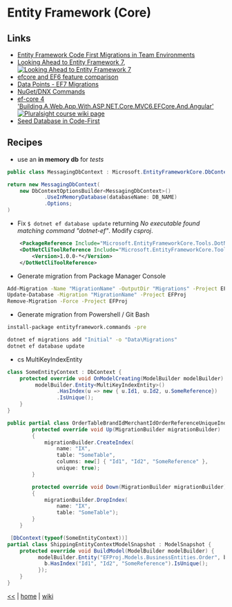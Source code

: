# Entity Framework (Core)

## Links

* [Entity Framework Code First Migrations in Team Environments](https://msdn.microsoft.com/en-us/data/dn481501.aspx)
* [Looking Ahead to Entity Framework 7](https://www.pluralsight.com/courses/entity-framework-7-looking-ahead), 
  [![Looking Ahead to Entity Framework 7](https://img.shields.io/badge/Pluralsight-course-lightgrey.svg)](https://www.pluralsight.com/courses/entity-framework-7-looking-ahead)
* [efcore and EF6 feature comparison](https://docs.microsoft.com/en-us/ef/efcore-and-ef6/features)
* [Data Points - EF7 Migrations](https://msdn.microsoft.com/magazine/mt614250)
* [NuGet/DNX Commands](https://github.com/aspnet/EntityFramework/wiki/Design-Meeting-Notes---July-23,-2015)
* [ef-core 4 'Building.A.Web.App.With.ASP.NET.Core.MVC6.EFCore.And.Angular'](../netcore/Building.A.Web.App.With.ASP.NET.Core.MVC6.EFCore.And.Angular.md#ef-core)
[![Pluralsight course wiki page](https://img.shields.io/badge/Pluralsight-wiki-red.svg)](../netcore/Building.A.Web.App.With.ASP.NET.Core.MVC6.EFCore.And.Angular.md#ef-core)
* [Seed Database in Code-First](http://www.entityframeworktutorial.net/code-first/seed-database-in-code-first.aspx)

## Recipes

+ use an **in memory db** for _tests_
```cs
public class MessagingDbContext : Microsoft.EntityFrameworkCore.DbContext { /* ... */ }

return new MessagingDbContext(
	new DbContextOptionsBuilder<MessagingDbContext>()
            .UseInMemoryDatabase(databaseName: DB_NAME) 
            .Options;
)
```
+ Fix `$ dotnet ef database update` returning _No executable found matching command "dotnet-ef"_.
Modify _csproj_.
```xml
	<PackageReference Include="Microsoft.EntityFrameworkCore.Tools.DotNet" Version="1.0.1"/>
	<DotNetCliToolReference Include="Microsoft.EntityFrameworkCore.Tools.DotNet">
		<Version>1.0.0-*</Version>
	</DotNetCliToolReference>  
```
+ Generate migration from Package Manager Console
```cmd
Add-Migration -Name "MigrationName" -OutputDir "Migrations" -Project EFProj
Update-Database -Migration "MigrationName" -Project EFProj
Remove-Migration -Force -Project EFProj
```
+ Generate migration from Powershell / Git Bash
```bat
install-package entityframework.commands -pre

dotnet ef migrations add "Initial" -o "Data\Migrations"
dotnet ef database update
```
+ cs MultiKeyIndexEntity
```cs
class SomeEntityContext : DbContext {
	protected override void OnModelCreating(ModelBuilder modelBuilder) {
		 modelBuilder.Entity<MultiKeyIndexEntity>()
                .HasIndex(u => new { u.Id1, u.Id2, u.SomeReference})
                .IsUnique();
	}
}

public partial class OrderTableBrandIdMerchantIdOrderReferenceUniqueIndexAdded : Migration {
        protected override void Up(MigrationBuilder migrationBuilder)
        {
            migrationBuilder.CreateIndex(
                name: "IX",
                table: "SomeTable",
                columns: new[] { "Id1", "Id2", "SomeReference" },
                unique: true);
        }

        protected override void Down(MigrationBuilder migrationBuilder)
        {
            migrationBuilder.DropIndex(
                name: "IX",
                table: "SomeTable");
        }
    }

 [DbContext(typeof(SomeEntityContext))]
partial class ShippingEntityContextModelSnapshot : ModelSnapshot {
	protected override void BuildModel(ModelBuilder modelBuilder) {
		  modelBuilder.Entity("EFProj.Models.BusinessEntities.Order", b => {
			b.HasIndex("Id1", "Id2", "SomeReference").IsUnique();
		  });		 
	}
}	
```


[<<](../ORM.md)
|
[home](../README.md) 
| 
[wiki](https://github.com/illegitimis/Tutorial/wiki) 

